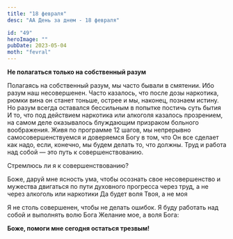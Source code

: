 ```yaml
---
title: "18 февраля"
desc: "АА День за днем - 18 февраля"

id: "49"
heroImage: ""
pubDate: 2023-05-04
moth: "fevral"
---
```


**Не полагаться только на собственный разум**

Полагаясь на собственный разум, мы часто бывали в смятении. Ибо разум наш
несовершенен. Часто казалось, что после дозы наркотика, рюмки вина он станет
тоньше, острее и мы, наконец, познаем истину. Но разум всегда оставался
бессильным в попытке постичь суть бытия И то, что под действием наркотика или
алкоголя казалось прозрением, на самом деле оказывалось блуждающим призраком
больного воображения. Живя по программе 12 шагов, мы непрерывно
самосовершенствуемся и доверяемся Богу в том, что Он все сделает как надо,
если, конечно, мы будем делать то, что должны. Труд и работа над собой — это
путь к совершенствованию.

Стремлюсь ли я к совершенствованию?

Боже, даруй мне ясность ума, чтобы осознать свое несовершенство и мужества
двигаться по пути духовного прогресса через труд, а не через алкоголь или
наркотики Да будет воля Твоя, а не моя

Я не столь совершенен, чтобы не делать ошибок. Я буду работать над собой и
выполнять волю Бога Желание мое, а воля Бога:

**Боже, помоги мне сегодня остаться трезвым!**
